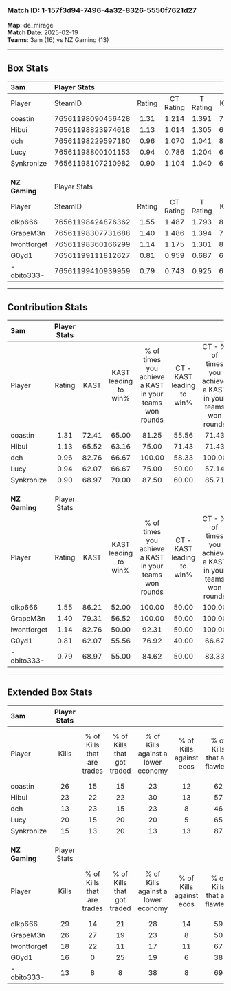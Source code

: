 ### Match ID: 1-157f3d94-7496-4a32-8326-5550f7621d27  
**Map**: de_mirage  
**Match Date**: 2025-02-19  
**Teams**: 3am (16) vs NZ Gaming (13)  

---  

## Box Stats  

| **3am**       | Player Stats      |        |           |          |       |       |       |         |        |      |     |
| :- | :- | :-: | :-: | :-: | :-: | :-: | :-: | :-: | :-: | :-: | :-: |
| Player        | SteamID           | Rating | CT Rating | T Rating | KAST  |  ADR  | Kills | Assists | Deaths | K/D  | HS% |
| coastin       | 76561198090456428 |  1.31  |   1.214   |  1.391   | 72.41 | 86.6  |  26   |    5    |   19   | 1.37 | 46  |
| Hibui         | 76561198823974618 |  1.13  |   1.014   |  1.305   | 65.52 | 91.5  |  23   |    4    |   22   | 1.05 | 47  |
| dch           | 76561198229597180 |  0.96  |   1.070   |  1.041   | 82.76 | 62.9  |  13   |   11    |   18   | 0.72 | 69  |
| Lucy          | 76561198800101153 |  0.94  |   0.786   |  1.204   | 62.07 | 67.7  |  20   |    5    |   22   | 0.91 | 55  |
| Synkronize    | 76561198107210982 |  0.90  |   1.104   |  1.040   | 68.97 | 79.6  |  15   |   10    |   22   | 0.68 | 46  |
|               |                   |        |           |          |       |       |       |         |        |      |     |
|               |                   |        |           |          |       |       |       |         |        |      |     |
|               |                   |        |           |          |       |       |       |         |        |      |     |
| **NZ Gaming** | Player Stats      |        |           |          |       |       |       |         |        |      |     |
| Player        | SteamID           | Rating | CT Rating | T Rating | KAST  |  ADR  | Kills | Assists | Deaths | K/D  | HS% |
| olkp666       | 76561198424876362 |  1.55  |   1.487   |  1.793   | 86.21 | 102.8 |  29   |    9    |   20   | 1.45 | 17  |
| GrapeM3n      | 76561198307731688 |  1.40  |   1.486   |  1.394   | 79.31 | 90.4  |  26   |    7    |   18   | 1.44 | 42  |
| lwontforget   | 76561198360166299 |  1.14  |   1.175   |  1.301   | 82.76 | 81.3  |  18   |    8    |   19   | 0.95 | 50  |
| G0yd1         | 76561199111812627 |  0.81  |   0.959   |  0.687   | 62.07 | 66.1  |  16   |    3    |   22   | 0.73 | 43  |
| -obito333-    | 76561199410939959 |  0.79  |   0.743   |  0.925   | 68.97 | 51.1  |  13   |    8    |   19   | 0.68 | 23  |
---  

## Contribution Stats  

| **3am**       | Player Stats |       |                      |                                                        |                           |                                                             |                          |                                                            |
| :- | :-: | :-: | :-: | :-: | :-: | :-: | :-: | :-: |
| Player        |    Rating    | KAST  | KAST leading to win% | % of times you achieve a KAST in your teams won rounds | CT - KAST leading to win% | CT - % of times you achieve a KAST in your teams won rounds | T - KAST leading to win% | T - % of times you achieve a KAST in your teams won rounds |
| coastin       |     1.31     | 72.41 |        65.00         |                         81.25                          |           55.56           |                            71.43                            |          72.73           |                           88.89                            |
| Hibui         |     1.13     | 65.52 |        63.16         |                         75.00                          |           71.43           |                            71.43                            |          58.33           |                           77.78                            |
| dch           |     0.96     | 82.76 |        66.67         |                         100.00                         |           58.33           |                           100.00                            |          75.00           |                           100.00                           |
| Lucy          |     0.94     | 62.07 |        66.67         |                         75.00                          |           50.00           |                            57.14                            |          80.00           |                           88.89                            |
| Synkronize    |     0.90     | 68.97 |        70.00         |                         87.50                          |           60.00           |                            85.71                            |          80.00           |                           88.89                            |
|               |              |       |                      |                                                        |                           |                                                             |                          |                                                            |
|               |              |       |                      |                                                        |                           |                                                             |                          |                                                            |
|               |              |       |                      |                                                        |                           |                                                             |                          |                                                            |
| **NZ Gaming** | Player Stats |       |                      |                                                        |                           |                                                             |                          |                                                            |
| Player        |    Rating    | KAST  | KAST leading to win% | % of times you achieve a KAST in your teams won rounds | CT - KAST leading to win% | CT - % of times you achieve a KAST in your teams won rounds | T - KAST leading to win% | T - % of times you achieve a KAST in your teams won rounds |
| olkp666       |     1.55     | 86.21 |        52.00         |                         100.00                         |           50.00           |                           100.00                            |          53.85           |                           100.00                           |
| GrapeM3n      |     1.40     | 79.31 |        56.52         |                         100.00                         |           50.00           |                           100.00                            |          63.64           |                           100.00                           |
| lwontforget   |     1.14     | 82.76 |        50.00         |                         92.31                          |           50.00           |                           100.00                            |          50.00           |                           85.71                            |
| G0yd1         |     0.81     | 62.07 |        55.56         |                         76.92                          |           40.00           |                            66.67                            |          75.00           |                           85.71                            |
| -obito333-    |     0.79     | 68.97 |        55.00         |                         84.62                          |           50.00           |                            83.33                            |          60.00           |                           85.71                            |
---  

## Extended Box Stats  

| **3am**       | Player Stats |                            |                            |                                    |                         |                              |                                 |        |                             |                                     |                          |                               |                            |
| :- | :-: | :-: | :-: | :-: | :-: | :-: | :-: | :-: | :-: | :-: | :-: | :-: | :-: |
| Player        |    Kills     | % of Kills that are trades | % of Kills that got traded | % of Kills against a lower economy | % of Kills against ecos | % of Kills that are flawless | % of Kills that are close duels | Deaths | % of Deaths that get traded | % of Deaths against a lower economy | % of Deaths against ecos | % of Deaths that are flawless | % of Deaths that are close |
| coastin       |      26      |             15             |             15             |                 23                 |           12            |              62              |                8                |   19   |             11              |                  5                  |            0             |              63               |             5              |
| Hibui         |      23      |             22             |             22             |                 30                 |           13            |              57              |                4                |   22   |              9              |                  9                  |            0             |              50               |             14             |
| dch           |      13      |             23             |             15             |                 23                 |            8            |              46              |                0                |   18   |             28              |                 11                  |            6             |              56               |             6              |
| Lucy          |      20      |             15             |             20             |                 20                 |            5            |              65              |                5                |   22   |             14              |                 18                  |            9             |              73               |             0              |
| Synkronize    |      15      |             13             |             20             |                 13                 |           13            |              87              |                7                |   22   |             27              |                 14                  |            0             |              45               |             14             |
|               |              |                            |                            |                                    |                         |                              |                                 |        |                             |                                     |                          |                               |                            |
|               |              |                            |                            |                                    |                         |                              |                                 |        |                             |                                     |                          |                               |                            |
|               |              |                            |                            |                                    |                         |                              |                                 |        |                             |                                     |                          |                               |                            |
| **NZ Gaming** | Player Stats |                            |                            |                                    |                         |                              |                                 |        |                             |                                     |                          |                               |                            |
| Player        |    Kills     | % of Kills that are trades | % of Kills that got traded | % of Kills against a lower economy | % of Kills against ecos | % of Kills that are flawless | % of Kills that are close duels | Deaths | % of Deaths that get traded | % of Deaths against a lower economy | % of Deaths against ecos | % of Deaths that are flawless | % of Deaths that are close |
| olkp666       |      29      |             14             |             21             |                 28                 |           14            |              59              |                0                |   20   |             20              |                  5                  |            0             |              65               |             5              |
| GrapeM3n      |      26      |             27             |             19             |                 23                 |            8            |              50              |               12                |   18   |             17              |                 17                  |            6             |              50               |             11             |
| lwontforget   |      18      |             22             |             11             |                 17                 |           11            |              67              |               11                |   19   |             32              |                 16                  |            0             |              58               |             5              |
| G0yd1         |      16      |             0              |             25             |                 19                 |            6            |              38              |                0                |   22   |              9              |                  9                  |            0             |              68               |             0              |
| -obito333-    |      13      |             8              |             8              |                 38                 |            8            |              69              |               23                |   19   |             16              |                  5                  |            0             |              84               |             5              |
